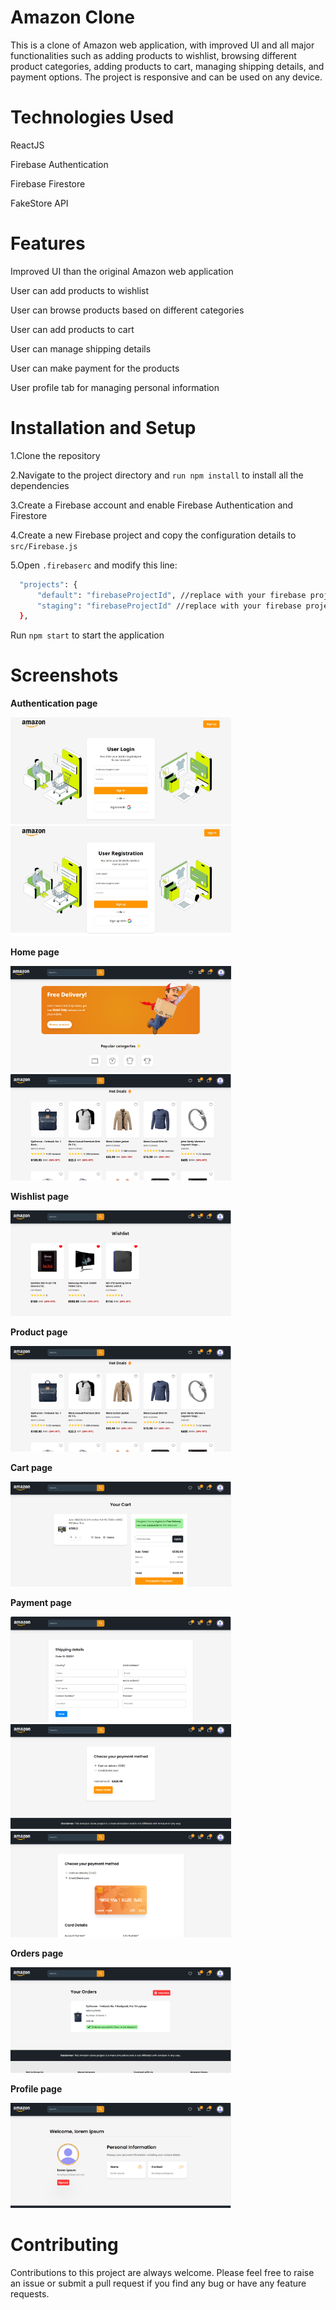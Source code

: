 # Amazon Clone

This is a clone of Amazon web application, with improved UI and all major functionalities such as adding products to wishlist, browsing different product categories, adding products to cart, managing shipping details, and payment options. The project is responsive and can be used on any device.

# Technologies Used

ReactJS

Firebase Authentication

Firebase Firestore

FakeStore API


# Features

Improved UI than the original Amazon web application

User can add products to wishlist

User can browse products based on different categories

User can add products to cart

User can manage shipping details

User can make payment for the products

User profile tab for managing personal information


# Installation and Setup


1.Clone the repository

2.Navigate to the project directory and `run npm install` to install all the dependencies

3.Create a Firebase account and enable Firebase Authentication and Firestore

4.Create a new Firebase project and copy the configuration details to `src/Firebase.js`

5.Open `.firebaserc` and modify this line:
  ```sh
    "projects": {
        "default": "firebaseProjectId", //replace with your firebase project id
        "staging": "firebaseProjectId" //replace with your firebase project id
    },
  ```

Run `npm start` to start the application


# Screenshots

**Authentication page**

<div>
  <img src="./screenshots/Screenshot_3-3-2025_12640_localhost.jpeg" width="70%" height="80%"/>
</div>

<div>
  <img src="./screenshots/Screenshot_3-3-2025_12749_localhost.jpeg" width="70%" height="80%"/>
</div>


**Home page**

<div>
  <img src="./screenshots/Screenshot 2025-03-03 121404.png" width="70%" height="80%"/>
</div>

<div>
  <img src="./screenshots/Screenshot 2025-03-03 121419.png" width="70%" height="80%"/>
</div>


**Wishlist page**

<div>
  <img src="./screenshots/Screenshot 2025-03-03 122518.png" width="70%" height="80%"/>
</div>


**Product page**

<div>
  <img src="./screenshots/Screenshot 2025-03-03 121419.png" width="70%" height="80%"/>
</div>


**Cart page**

<div>
  <img src="./screenshots/Screenshot 2025-03-03 121439.png" width="70%" height="80%"/>
</div>


**Payment page**

<div>
  <img src="./screenshots/Screenshot 2025-03-03 122805.png" width="70%" height="80%"/>
</div>

<div>
  <img src="./screenshots/Screenshot 2025-03-03 122821.png" width="70%" height="80%"/>
</div>

<div>
  <img src="./screenshots/Screenshot 2025-03-03 123149.png" width="70%" height="80%"/>
</div>


**Orders page**

<div>
  <img src="./screenshots/Screenshot 2025-03-03 121459.png" width="70%" height="80%"/>
</div>


**Profile page**

<div>
  <img src="./screenshots/Screenshot 2025-03-03 121519.png" width="70%" height="80%"/>
</div>


# Contributing


Contributions to this project are always welcome. Please feel free to raise an issue or submit a pull request if you find any bug or have any feature requests.
